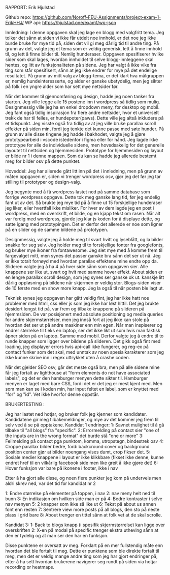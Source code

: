 RAPPORT: Erik Hjulstad

Github repo: https://github.com/Noroff-FEU-Assignments/project-exam-1-ErikHHJ/
WP api: https://hjulstad.one/exam1/wp-json

Innledning:
I denne oppgaven skal jeg lage en blogg med valgfritt tema. Jeg tolker det sånn at siden vi ikke får utdelt noe innhold, er det noe jeg ikke burde bruke for mye tid på, siden det vil gi meg dårlig tid til andre ting. 
På grunn av det, valgte jeg et tema som er veldig generisk, lett å finne innhold til, og lett å finne bilder til. Nemlig hunderaser. 
Oppgaven spesifiserer hvilke sider som skal lages, hvordan innholdet til selve blogg-innleggene skal hentes, og litt av funksjonaliteten på sidene. Jeg har valgt å ikke vike fra ting som står spesifisert, sånn at jeg ikke endrer for mye på det endelige resultatet. På grunn av mitt valg av blogg-tema, er det klart hva målgruppen er, nemlig hundeinteresserte, og alder er ganske ubetydelig, men jeg sikter på folk i en yngre alder som har sett mye nettsider før. 

Når det kommer til gjennomføring og design, hadde jeg noen tanker fra starten. Jeg ville legge alle 15 postene inn i wordpress så tidlig som mulig. Designmessig ville jeg ha en enkel dropdown meny, for desktop og mobil. Jeg fant også tidlig inspirasjon fra flere andre nettsider, hvor et universelt trekk de har til felles, er hundepoter(paws). Dette ville jeg altså inkludere på et tidspunkt. Jeg visste også fra tidlig av at jeg ville bruke parallax scroll effekter på siden min, fordi jeg tenkte det kunne passe med søte hunder. På grunn av alle disse tingene jeg hadde i bakhodet, valgte jeg å gjøre prototypearbeid i vscode istedenfor i figma eller for hånd. Jeg lagde ikke prototype for alle de individuelle sidene, men hovedsakelig for det generelle layoutet til nettsiden og hjemmesiden. Prototype for hjemmesiden og layout er bilde nr 1 i denne mappen. Som du kan se hadde jeg allerede bestemt meg for bilder osv på dette punktet.

Hoveddel: 
Jeg har allerede gått litt inn på det i innledning, men på grunn av måten oppgaven er, siden vi trenger wordpress osv, gjør jeg det før jeg tar stilling til prototyper og design-valg. 

Jeg begynte med å få wordpress lastet ned på samme database som forrige wordpress oppgave. Dette tok meg ganske lang tid, før jeg endelig fant ut av det. Så brukte jeg mye tid på å finne ut 15 forskjellige hunderaser jeg liker, eller hvertfall ikke misliker. For hver av dem lagde jeg en post i wordpress, med en overskrift, et bilde, og en kjapp tekst om rasen. Når alt var ferdig med wordpress, gjorde jeg klar js koden for å displaye dette, og satte igang med prototypingen. Det er derfor det allerede er noe som ligner på en slider og de samme bildene på prototypen. 

Designmessig, valgte jeg å holde meg til svart hvitt og lyseblått, og la bilder snakke for seg selv. Jeg holder meg til to forskjellige fonter fra googlefonts, og bruker mye ikoner fra fontawesome. Jeg slet mye med å komme frem til fargevalget mitt, men synes det passer ganske bra sånn det ser ut nå. Jeg er ikke totalt fornøyd med hvordan parallax effektene mine endte opp da. Slideren valgte jeg å ha 4 på hver side sånn som oppgaven sier. Alle knappene ser like ut, svart og hvit med samme hover effekt. About siden er en lengre parallax scroll design, som jeg synes ser ganske ok ut. kanskje litt dårlig oppløsning på bildene når skjermen er veldig stor. Blogs-siden viser de 10 første med en show more knapp. Jeg la også til når posten ble lagt ut. 

Teknisk synes jeg oppgaven har gått veldig fint, jeg har ikke hatt noe problemer med html, css eller js som jeg ikke har løst hittil. Det jeg brukte desidert lengst tid på, var frem og tilbake knappene på slideren på hjemmsiden. De var posisjonert med absolute positioning og media queries for andre skjermstørrelser, men jeg innså fort at jeg ikke kan stole på hvordan det ser ut på andre maskiner enn min egen. Når man inspiserer og endrer størrelse til f.eks en laptop, ser det ikke likt ut som hvis man faktisk åpner siden på en laptop. Samme med mobil. Derfor valgte jeg å endre til to runde knapper som ligger over bildene på slideren. 
Det gikk også fint med loading, jeg displayer errors hvis api-call ikke fungerer, og reg-ex på contact funker som det skal, med unntak av noen spesialkarakterer som jeg ikke kunne skrive inn i regex uttrykket uten å crashe coden. 

Når det gjelder SEO osv, går det meste også bra, men på alle sidene mine får jeg fortalt av lighthouse at "form elements do not have associated labels", og det er den hamburger menyen dette sikter til. Hamburger menyen er laget med bare CSS, fordi det er det jeg er mest kjent med. Men som man kan se i koden min, har input feltet en label, som er knyttet med "for" og "id". Vet ikke hvorfor denne oppstår. 

BRUKERTESTING : 

Jeg har lastet ned hotjar, og bruker folk jeg kjenner som kandidater. Kandidatene gir meg tilbakemeldinger, og mye av det kommer jeg frem til selv ved å se på opptakene. 
Kandidat 1 endringer: 
1: Savnet mulighet til å gå tilbake til "all blogs" fra "specific".
2: Errormelding på contact sier "one of the inputs are in the wrong format" det burde stå "one or more"
3: Feilmelding på contact pga punktom, komma, utropstegn, bindestrek osv
4: Croppe parallax bilder bedre, fordi backcround:cover og background position center gjør at bilder noengang vises dumt, crop fikser det. 
5: Sosiale medier knappene i layout er ikke klikkbare (fikset ikke denne, kunne endret href til en vilkårlig facebook side men like greit å ikke gjøre det)
6: Hover funksjon var bare på ikonene i footer, ikke i nav

Etter å ha gjort alle disse, og noen flere punkter jeg kom på underveis men aldri skrev ned, var det tid for kandidat nr 2

1: Endre størrelse på elementer på toppen, i nav
2: nav meny helt ned til bunn
3: En indikasjon om hvilken side man er på
4: Bedre kontraster i selve nav menyen
5: 2 knapper som ikke så like ut
6: Tekst på about us annen font enn resten
7: Sentrere view more posts på all blogs, den sto på neste plass i grid bare
8: About trenger en tittel sånn at folk vet at de skal scrolle. 

Kandidat 3: 
1: Back to blogs knapp (i spesifik skjermstørrelse) kan ligge over overskriften
2: X-en på modal på specific trenger ekstra utheving sånn at den er tydelig og at man ser den har en funksjon. 

Disse punktene er oversatt av meg. Forklart på en mer fullstendig måte enn hvordan det ble fortalt til meg. Dette er punktene som ble direkte fortalt til meg, men det er veldig mange andre ting som jeg har gjort endringer på, etter å ha sett hvordan brukerene navigerer seg rundt på siden via hotjar recording or heatmaps. 


